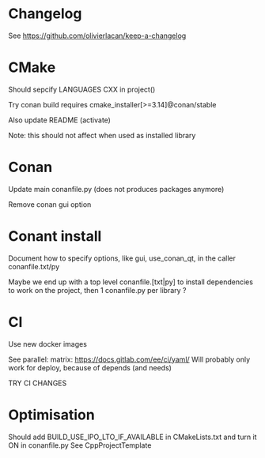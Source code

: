 
# Changelog

See https://github.com/olivierlacan/keep-a-changelog

# CMake

Should sepcify LANGUAGES CXX in project()

Try conan build requires
cmake_installer[>=3.14]@conan/stable

Also update README (activate)

Note: this should not affect when used as installed library

# Conan

Update main conanfile.py
(does not produces packages anymore)

Remove conan gui option

# Conant install

Document how to specify options,
like gui, use_conan_qt,
in the caller conanfile.txt/py

Maybe we end up with a top level conanfile.[txt|py]
to install dependencies to work on the project,
then 1 conanfile.py per library ?

# CI

Use new docker images

See parallel:
    matrix:
    https://docs.gitlab.com/ee/ci/yaml/
Will probably only work for deploy, because of depends (and needs)

TRY CI CHANGES

# Optimisation

Should add BUILD_USE_IPO_LTO_IF_AVAILABLE in CMakeLists.txt and turn it ON in conanfile.py
See CppProjectTemplate
